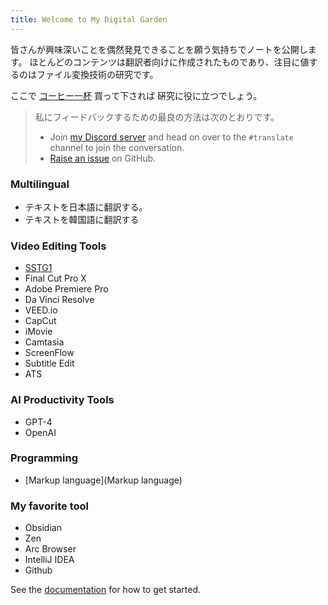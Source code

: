 ```yaml
---
title: Welcome to My Digital Garden
---
```


皆さんが興味深いことを偶然発見できることを願う気持ちでノートを公開します。
ほとんどのコンテンツは翻訳者向けに作成されたものであり、注目に値するのはファイル変換技術の研究です。

ここで [コーヒー一杯](https://ko-fi.com/saloo) 買って下されば 硏究に役に立つでしょう。
>私にフィードバックするための最良の方法は次のとおりです。
>- Join [my Discord server](https://discord.com/invite/7tjTBnve) and head on over to the `#translate` channel to join the conversation.
>- [Raise an issue](https://github.com/shougen007/translate/issues/new) on GitHub.


### Multilingual
- テキストを日本語に翻訳する。
- テキストを韓国語に翻訳する

### Video Editing Tools
- [SSTG1](SSTG1)
- Final Cut Pro X
- Adobe Premiere Pro
- Da Vinci Resolve
- VEED.io
- CapCut
- iMovie
- Camtasia
- ScreenFlow
- Subtitle Edit
- ATS

### AI Productivity Tools
- GPT-4
- OpenAI

### Programming
- [Markup language](Markup language)

### My favorite tool
- Obsidian
- Zen
- Arc Browser
- IntelliJ IDEA
- Github


See the [documentation](https://saloo.xyz) for how to get started.